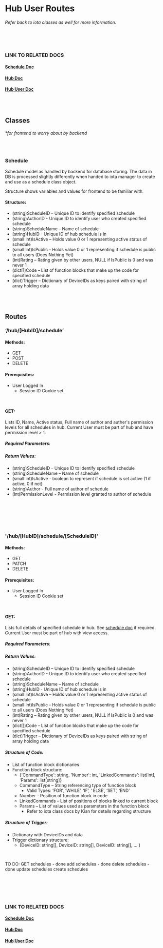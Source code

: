 # Hub User Routes
###### Refer back to iota classes as well for more information.
<br><br>

### LINK TO RELATED DOCS
#### [Schedule Doc](.../schedule/README.md)
#### [Hub Doc](../README.md)
#### [Hub User Doc](../user/README.md)
<br><br>

## Classes
###### *for frontend to worry about by backend
<br>

### Schedule

Schedule model as handled by backend for database storing. The data in DB is processed slightly differently when handed to iota manager to create and use as a schedule class object. 

Structure shows variables and values for frontend to be familiar with.

#### Structure:
-	(string)ScheduleID – Unique ID to identify specified schedule
-	(string)AuthorID - Unique ID to identify user who created specified schedule
-	(string)ScheduleName – Name of schedule
-   (string)HubID - Unique ID of hub schedule is in
-	(small int)IsActive – Holds value 0 or 1 representing active status of schedule
-	(small int)IsPublic - Holds value 0 or 1 representing if schedule is public to all users (Does Nothing Yet)
-	(int)Rating – Rating given by other users, NULL if IsPublic is 0 and was never 1
-	(dict[])Code – List of function blocks that make up the code for specified schedule
-	(dict)Trigger – Dictionary of DeviceIDs as keys paired with string of array holding data
<br><br><br><br>

## Routes

### ‘/hub/[HubID]/schedule’

#### Methods: 
-	GET
-	POST
-   DELETE

#### Prerequisites: 
-	User Logged In
    -	Session ID Cookie set
<br>

#### GET: 

Lists ID, Name, Active status, Full name of author and auther's permission levels for all schedules in hub.
Current User must be part of hub and have permission level > 1.

##### Required Parameters:

##### Return Values:
-	(string)ScheduleID – Unique ID to identify specified schedule
-	(string)ScheduleName – Name of schedule
-   (small int)IsActive - boolean to represent if schedule is set active (1 if active, 0 if not)
-   (string)Author - Full name of author of schedule
-   (int)PermissionLevel - Permission level granted to author of schedule
<br>

<br><br><br>

### '/hub/[HubID]/schedule/[ScheduleID]'

#### Methods:
-   GET
-   PATCH
-   DELETE

#### Prerequisites: 
-	User Logged In
    -	Session ID Cookie set
<br>

#### GET: 

Lists full details of specified schedule in hub.
See [schedule doc](.../schedule/README.md) if required.
Current User must be part of hub with view access.

##### Required Parameters:

##### Return Values:
-	(string)ScheduleID – Unique ID to identify specified schedule
-	(string)AuthorID - Unique ID to identify user who created specified schedule
-	(string)ScheduleName – Name of schedule
-   (string)HubID - Unique ID of hub schedule is in
-	(small int)IsActive – Holds value 0 or 1 representing active status of schedule
-	(small int)IsPublic - Holds value 0 or 1 representing if schedule is public to all users (Does Nothing Yet)
-	(int)Rating – Rating given by other users, NULL if IsPublic is 0 and was never 1
-	(dict[])Code – List of function blocks that make up the code for specified schedule
-	(dict)Trigger – Dictionary of DeviceIDs as keys paired with string of array holding data

##### Structure of Code:
-	List of function block dictionaries
-	Function block structure:
    -	{'CommandType': string, 'Number': int, 'LinkedCommands': list[int], 'Params': list[string]}
    -	CommandType – String referencing type of function block
        -	Valid Types: ‘FOR’, ‘WHILE’, ‘IF’, ‘ ELSE’, ‘SET’, ‘END’
    -	Number – Position of function block in code
    -   LinkedCommands – List of positions of blocks linked to current block
    -	Params – List of values used as parameters in the function block
        -	Refer to iota class docs by Kian for details regarding structure

##### Structure of Trigger:
-	Dictionary with DeviceIDs and data
-	Trigger dictionary structure:
    -	{DeviceID: string[], DeviceID: string[], DeviceID: string[], … }
<br>

TO DO:
GET schedules - done
add schedules - done
delete schedules - done
update schedules
create schedules

<br><br><br><br>

### LINK TO RELATED DOCS
#### [Schedule Doc](.../schedule/README.md)
#### [Hub Doc](../README.md)
#### [Hub User Doc](../user/README.md)